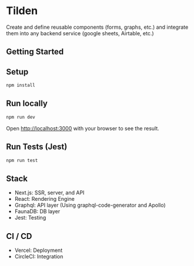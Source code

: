 # Tilden
Create and define reusable components (forms, graphs, etc.) and integrate them into any backend service (google sheets, Airtable, etc.)

## Getting Started

## Setup
```bash
npm install
```

## Run locally
```bash
npm run dev
```
Open [http://localhost:3000](http://localhost:3000) with your browser to see the result.


## Run Tests (Jest)
```bash
npm run test
```

## Stack
- Next.js: SSR, server, and API
- React: Rendering Engine
- Graphql: API layer (Using graphql-code-generator and Apollo)
- FaunaDB: DB layer
- Jest: Testing

## CI / CD
- Vercel: Deployment
- CircleCI: Integration